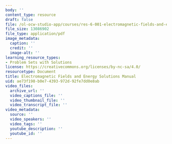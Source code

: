 ```yaml
---
body: ''
content_type: resource
draft: false
file: /ol-ocw-studio-app/courses/res-6-001-electromagnetic-fields-and-energy-spring-2008/emfesoln.pdf
file_size: 13086902
file_type: application/pdf
image_metadata:
  caption: ''
  credit: ''
  image-alt: ''
learning_resource_types:
- Problem Sets with Solutions
license: https://creativecommons.org/licenses/by-nc-sa/4.0/
resourcetype: Document
title: Electromagnetic Fields and Energy Solutions Manual
uid: ae73f198-b0e7-4393-972d-92fe7dd0e8ab
video_files:
  archive_url: ''
  video_captions_file: ''
  video_thumbnail_file: ''
  video_transcript_file: ''
video_metadata:
  source: ''
  video_speakers: ''
  video_tags: ''
  youtube_description: ''
  youtube_id: ''
---
```

